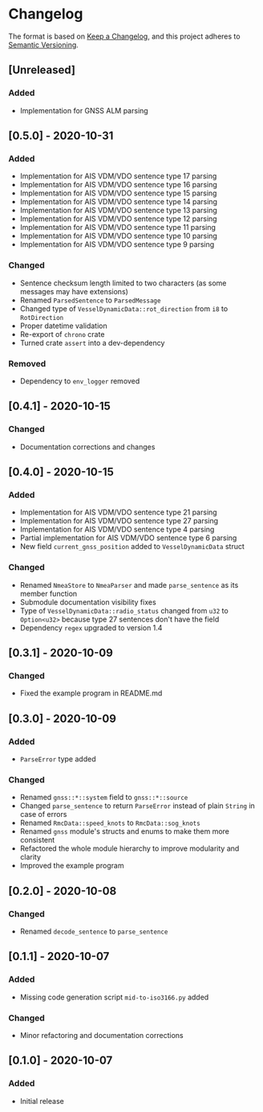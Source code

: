 # Changelog

The format is based on [Keep a Changelog](https://keepachangelog.com/en/1.0.0/),
and this project adheres to [Semantic Versioning](https://semver.org/spec/v2.0.0.html).

## [Unreleased]
### Added
- Implementation for GNSS ALM parsing

## [0.5.0] - 2020-10-31
### Added
- Implementation for AIS VDM/VDO sentence type 17 parsing
- Implementation for AIS VDM/VDO sentence type 16 parsing
- Implementation for AIS VDM/VDO sentence type 15 parsing
- Implementation for AIS VDM/VDO sentence type 14 parsing
- Implementation for AIS VDM/VDO sentence type 13 parsing
- Implementation for AIS VDM/VDO sentence type 12 parsing
- Implementation for AIS VDM/VDO sentence type 11 parsing
- Implementation for AIS VDM/VDO sentence type 10 parsing
- Implementation for AIS VDM/VDO sentence type 9 parsing
### Changed
- Sentence checksum length limited to two characters (as some messages may have extensions)
- Renamed `ParsedSentence` to `ParsedMessage`
- Changed type of `VesselDynamicData::rot_direction` from `i8` to `RotDirection`
- Proper datetime validation
- Re-export of `chrono` crate
- Turned crate `assert` into a dev-dependency
### Removed
- Dependency to `env_logger` removed

## [0.4.1] - 2020-10-15
### Changed
- Documentation corrections and changes

## [0.4.0] - 2020-10-15
### Added
- Implementation for AIS VDM/VDO sentence type 21 parsing
- Implementation for AIS VDM/VDO sentence type 27 parsing
- Implementation for AIS VDM/VDO sentence type 4 parsing
- Partial implementation for AIS VDM/VDO sentence type 6 parsing
- New field `current_gnss_position` added to `VesselDynamicData` struct
### Changed
- Renamed `NmeaStore` to `NmeaParser` and made `parse_sentence` as its member function
- Submodule documentation visibility fixes
- Type of `VesselDynamicData::radio_status` changed from `u32` to `Option<u32>` because type 27 
  sentences don't have the field
- Dependency `regex` upgraded to version 1.4

## [0.3.1] - 2020-10-09
### Changed
- Fixed the example program in README.md

## [0.3.0] - 2020-10-09
### Added
- `ParseError` type added

### Changed
- Renamed `gnss::*::system` field to `gnss::*::source`
- Changed `parse_sentence` to return `ParseError` instead of plain `String` in case of errors
- Renamed `RmcData::speed_knots` to `RmcData::sog_knots`
- Renamed `gnss` module's structs and enums to make them more consistent
- Refactored the whole module hierarchy to improve modularity and clarity
- Improved the example program

## [0.2.0] - 2020-10-08
### Changed
- Renamed `decode_sentence` to `parse_sentence` 

## [0.1.1] - 2020-10-07
### Added
- Missing code generation script `mid-to-iso3166.py` added
### Changed
- Minor refactoring and documentation corrections

## [0.1.0] - 2020-10-07
### Added
- Initial release

